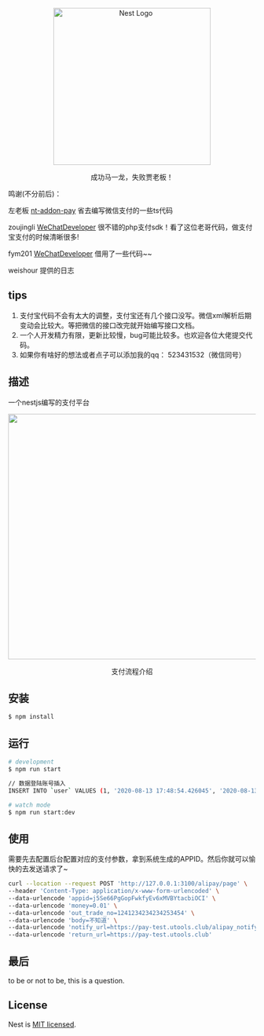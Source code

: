 <p align="center">
  <a href="http://nestjs.com/" target="blank"><img src="https://nestjs.com/img/logo_text.svg" width="320" alt="Nest Logo" /></a>
</p>
  
  <p align="center">成功马一龙，失败贾老板！</p>
  <p align="left">
    鸣谢(不分前后)：
  </p>
  <p>左老板 <a href="https://github.com/notadd/nt-addon-pay" target="blank">nt-addon-pay</a> 省去编写微信支付的一些ts代码</p>
  <p>zoujingli <a href="https://github.com/zoujingli/WeChatDeveloper" target="blank">WeChatDeveloper</a> 很不错的php支付sdk！看了这位老哥代码，做支付宝支付的时候清晰很多!</p>
  <p>fym201 <a href="https://github.com/fym201/alipay-node-sdk" target="blank">WeChatDeveloper</a> 借用了一些代码~~</p>
  <p>weishour 提供的日志</p>

## tips 

1. 支付宝代码不会有太大的调整，支付宝还有几个接口没写。微信xml解析后期变动会比较大。等把微信的接口改完就开始编写接口文档。
2. 一个人开发精力有限，更新比较慢，bug可能比较多。也欢迎各位大佬提交代码。
3. 如果你有啥好的想法或者点子可以添加我的qq： 523431532（微信同号）


## 描述

一个nestjs编写的支付平台

<div align="center">
  <img src="https://github.com/martin-yin/galaxy_pay/blob/master/project_process.jpg" width="700" height="500">
</div> 

<p align="center">支付流程介绍</p>

## 安装

```bash
$ npm install
```

## 运行

```bash
# development
$ npm run start

// 数据登陆账号插入
INSERT INTO `user` VALUES (1, '2020-08-13 17:48:54.426045', '2020-08-13 17:48:54.426045', 'admin', 'e10adc3949ba59abbe56e057f20f883e', '523431532@qq.com');

# watch mode
$ npm run start:dev

```

## 使用

需要先去配置后台配置对应的支付参数，拿到系统生成的APPID。然后你就可以愉快的去发送请求了~

```bash
curl --location --request POST 'http://127.0.0.1:3100/alipay/page' \
--header 'Content-Type: application/x-www-form-urlencoded' \
--data-urlencode 'appid=j5Se66PgGopFwkfyEv6xMVBYtacbiOCI' \
--data-urlencode 'money=0.01' \
--data-urlencode 'out_trade_no=1241234234234253454' \
--data-urlencode 'body=不知道' \
--data-urlencode 'notify_url=https://pay-test.utools.club/alipay_notify_url' \
--data-urlencode 'return_url=https://pay-test.utools.club'
```


## 最后

to be or not to be, this is a question.


## License

  Nest is [MIT licensed](LICENSE).




